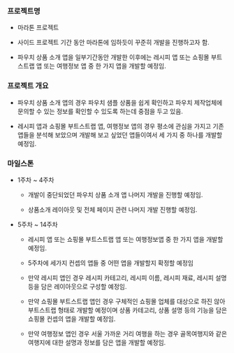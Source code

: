 ### 프로젝트명

-  마라톤 프로젝트

  - 사이드 프로젝트 기간 동안 마라톤에 임하듯이 꾸준히 개발을 진행하고자 함.

  - 파우치 상품 소개 앱을 일부기간동안 개발한 이후에는 레시피 앱 또는 쇼핑몰 부트스트랩 앱 또는 여행정보 앱 중 한 가지 앱을 개발할 예정임.


### 프로젝트 개요

- 파우치 상품 소개 앱의 경우 파우치 샘플 상품을 쉽게 확인하고 파우치 제작업체에 문의할 수 있는 정보를 확인할 수 있도록 하는데 중점을 두고 있음.

- 레시피 앱과 쇼핑몰 부트스트랩 앱, 여행정보 앱의 경우 평소에 관심을 가지고 기존 앱들을 분석해 보았으며 개발해 보고 싶었던 앱들이여서 세 가지 중 하나를 개발할 예정임.


### 마일스톤

- 1주차 ~ 4주차

  - 개발이 중단되었던 파우치 상품 소개 앱 나머지 개발을 진행할 예정임.

  - 상품소개 레이아웃 및 전체 페이지 관련 나머지 개발 진행할 예정임.

- 5주차 ~ 14주차

  - 레시피 앱 또는 쇼핑몰 부트스트랩 앱 또는 여행정보앱 중 한 가지 앱을 개발할 예정임.

  - 5주차에 세가지 컨셉의 앱들 중 어떤 앱을 개발할지 확정할 예정임

  - 만약 레시피 앱인 경우 레시피 카테고리, 레시피 이름, 레시피 재료, 레시피 설명 등을 담은 레이아웃으로 구성할 예정임.

  - 만약 쇼핑몰 부트스트랩 앱인 경우 구체적인 쇼핑몰 업체를 대상으로 하진 않아 부트스트랩 형태로 개발할 예정이며 상품 카테고리, 상품 설명 등의 기능을 담은 쇼핑몰 컨셉의 앱을 개발할 예정임.

  - 만약 여행정보 앱인 경우 서울 가까운 거리 여행을 하는 경우 골목여행지와 같은 여행지에 대한 설명과 정보를 담은 앱을 개발할 예정임.
